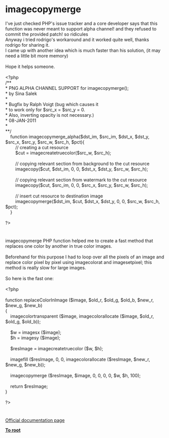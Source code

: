 # imagecopymerge




<div class="phpcode"><span class="html">
I&apos;ve just checked PHP&apos;s issue tracker and a core developer says that this function was never meant to support alpha channel! and they refused to commit the provided patch! so ridicules 
<br>Anyway i tried rodrigo&apos;s workaround and it worked quite well, thanks rodrigo for sharing it.
<br>I came up with another idea which is much faster than his solution, (it may need a little bit more memory)
<br>
<br>Hope it helps someone.
<br>
<br><span class="default">&lt;?php
<br></span><span class="comment">/**
<br> * PNG ALPHA CHANNEL SUPPORT for imagecopymerge();
<br> * by Sina Salek
<br> *
<br> * Bugfix by Ralph Voigt (bug which causes it
<br> * to work only for $src_x = $src_y = 0. 
<br> * Also, inverting opacity is not necessary.)
<br> * 08-JAN-2011
<br> *
<br> **/
<br>&#xA0; &#xA0; </span><span class="keyword">function </span><span class="default">imagecopymerge_alpha</span><span class="keyword">(</span><span class="default">$dst_im</span><span class="keyword">, </span><span class="default">$src_im</span><span class="keyword">, </span><span class="default">$dst_x</span><span class="keyword">, </span><span class="default">$dst_y</span><span class="keyword">, </span><span class="default">$src_x</span><span class="keyword">, </span><span class="default">$src_y</span><span class="keyword">, </span><span class="default">$src_w</span><span class="keyword">, </span><span class="default">$src_h</span><span class="keyword">, </span><span class="default">$pct</span><span class="keyword">){
<br>&#xA0; &#xA0; &#xA0; &#xA0; </span><span class="comment">// creating a cut resource
<br>&#xA0; &#xA0; &#xA0; &#xA0; </span><span class="default">$cut </span><span class="keyword">= </span><span class="default">imagecreatetruecolor</span><span class="keyword">(</span><span class="default">$src_w</span><span class="keyword">, </span><span class="default">$src_h</span><span class="keyword">);
<br>
<br>&#xA0; &#xA0; &#xA0; &#xA0; </span><span class="comment">// copying relevant section from background to the cut resource
<br>&#xA0; &#xA0; &#xA0; &#xA0; </span><span class="default">imagecopy</span><span class="keyword">(</span><span class="default">$cut</span><span class="keyword">, </span><span class="default">$dst_im</span><span class="keyword">, </span><span class="default">0</span><span class="keyword">, </span><span class="default">0</span><span class="keyword">, </span><span class="default">$dst_x</span><span class="keyword">, </span><span class="default">$dst_y</span><span class="keyword">, </span><span class="default">$src_w</span><span class="keyword">, </span><span class="default">$src_h</span><span class="keyword">);
<br>&#xA0; &#xA0; &#xA0; &#xA0; 
<br>&#xA0; &#xA0; &#xA0; &#xA0; </span><span class="comment">// copying relevant section from watermark to the cut resource
<br>&#xA0; &#xA0; &#xA0; &#xA0; </span><span class="default">imagecopy</span><span class="keyword">(</span><span class="default">$cut</span><span class="keyword">, </span><span class="default">$src_im</span><span class="keyword">, </span><span class="default">0</span><span class="keyword">, </span><span class="default">0</span><span class="keyword">, </span><span class="default">$src_x</span><span class="keyword">, </span><span class="default">$src_y</span><span class="keyword">, </span><span class="default">$src_w</span><span class="keyword">, </span><span class="default">$src_h</span><span class="keyword">);
<br>&#xA0; &#xA0; &#xA0; &#xA0; 
<br>&#xA0; &#xA0; &#xA0; &#xA0; </span><span class="comment">// insert cut resource to destination image
<br>&#xA0; &#xA0; &#xA0; &#xA0; </span><span class="default">imagecopymerge</span><span class="keyword">(</span><span class="default">$dst_im</span><span class="keyword">, </span><span class="default">$cut</span><span class="keyword">, </span><span class="default">$dst_x</span><span class="keyword">, </span><span class="default">$dst_y</span><span class="keyword">, </span><span class="default">0</span><span class="keyword">, </span><span class="default">0</span><span class="keyword">, </span><span class="default">$src_w</span><span class="keyword">, </span><span class="default">$src_h</span><span class="keyword">, </span><span class="default">$pct</span><span class="keyword">);
<br>&#xA0; &#xA0; } 
<br>
<br></span><span class="default">?&gt;</span>
</span>
</div>
  

#


<div class="phpcode"><span class="html">
imagecopymerge PHP function helped me to create a fast method that replaces one color by another in true color images.<br><br>Beforehand for this purpose I had to loop over all the pixels of an image and replace color pixel by pixel using imagecolorat and imagesetpixel; this method is really slow for large images.<br><br>So here is the fast one:<br><br><span class="default">&lt;?php<br><br></span><span class="keyword">function </span><span class="default">replaceColorInImage </span><span class="keyword">(</span><span class="default">$image</span><span class="keyword">, </span><span class="default">$old_r</span><span class="keyword">, </span><span class="default">$old_g</span><span class="keyword">, </span><span class="default">$old_b</span><span class="keyword">, </span><span class="default">$new_r</span><span class="keyword">, </span><span class="default">$new_g</span><span class="keyword">, </span><span class="default">$new_b</span><span class="keyword">)<br>{<br>&#xA0; &#xA0; </span><span class="default">imagecolortransparent </span><span class="keyword">(</span><span class="default">$image</span><span class="keyword">, </span><span class="default">imagecolorallocate </span><span class="keyword">(</span><span class="default">$image</span><span class="keyword">, </span><span class="default">$old_r</span><span class="keyword">, </span><span class="default">$old_g</span><span class="keyword">, </span><span class="default">$old_b</span><span class="keyword">));<br>&#xA0; &#xA0; <br>&#xA0; &#xA0; </span><span class="default">$w </span><span class="keyword">= </span><span class="default">imagesx </span><span class="keyword">(</span><span class="default">$image</span><span class="keyword">);<br>&#xA0; &#xA0; </span><span class="default">$h </span><span class="keyword">= </span><span class="default">imagesy </span><span class="keyword">(</span><span class="default">$image</span><span class="keyword">);<br>&#xA0; &#xA0; <br>&#xA0; &#xA0; </span><span class="default">$resImage </span><span class="keyword">= </span><span class="default">imagecreatetruecolor </span><span class="keyword">(</span><span class="default">$w</span><span class="keyword">, </span><span class="default">$h</span><span class="keyword">);<br>&#xA0; &#xA0; <br>&#xA0; &#xA0; </span><span class="default">imagefill </span><span class="keyword">(</span><span class="default">$resImage</span><span class="keyword">, </span><span class="default">0</span><span class="keyword">, </span><span class="default">0</span><span class="keyword">, </span><span class="default">imagecolorallocate </span><span class="keyword">(</span><span class="default">$resImage</span><span class="keyword">, </span><span class="default">$new_r</span><span class="keyword">, </span><span class="default">$new_g</span><span class="keyword">, </span><span class="default">$new_b</span><span class="keyword">));<br>&#xA0; &#xA0; <br>&#xA0; &#xA0; </span><span class="default">imagecopymerge </span><span class="keyword">(</span><span class="default">$resImage</span><span class="keyword">, </span><span class="default">$image</span><span class="keyword">, </span><span class="default">0</span><span class="keyword">, </span><span class="default">0</span><span class="keyword">, </span><span class="default">0</span><span class="keyword">, </span><span class="default">0</span><span class="keyword">, </span><span class="default">$w</span><span class="keyword">, </span><span class="default">$h</span><span class="keyword">, </span><span class="default">100</span><span class="keyword">);<br>&#xA0; &#xA0; <br>&#xA0; &#xA0; return </span><span class="default">$resImage</span><span class="keyword">;<br>}<br><br></span><span class="default">?&gt;</span>
</span>
</div>
  

#

[Official documentation page](https://www.php.net/manual/en/function.imagecopymerge.php)

**[To root](/README.md)**